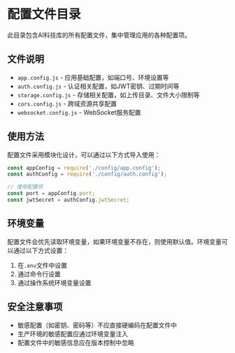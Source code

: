 # 配置文件目录

此目录包含AI科技库的所有配置文件，集中管理应用的各种配置项。

## 文件说明

- `app.config.js` - 应用基础配置，如端口号、环境设置等
- `auth.config.js` - 认证相关配置，如JWT密钥、过期时间等
- `storage.config.js` - 存储相关配置，如上传目录、文件大小限制等
- `cors.config.js` - 跨域资源共享配置
- `websocket.config.js` - WebSocket服务配置

## 使用方法

配置文件采用模块化设计，可以通过以下方式导入使用：

```javascript
const appConfig = require('./config/app.config');
const authConfig = require('./config/auth.config');

// 使用配置项
const port = appConfig.port;
const jwtSecret = authConfig.jwtSecret;
```

## 环境变量

配置文件会优先读取环境变量，如果环境变量不存在，则使用默认值。环境变量可以通过以下方式设置：

1. 在`.env`文件中设置
2. 通过命令行设置
3. 通过操作系统环境变量设置

## 安全注意事项

- 敏感配置（如密钥、密码等）不应直接硬编码在配置文件中
- 生产环境的敏感配置应通过环境变量注入
- 配置文件中的敏感信息应在版本控制中忽略